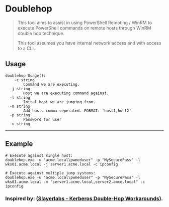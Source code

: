 # Doublehop
>This tool aims to assist in using PowerShell Remoting / WinRM to execute PowerShell commands on remote hosts through WinRM double hop technique. 
> 
> This tool assumes you have internal network access and with access to a CLI.


## Usage
```
doublehop Usage():
    -c string
        Command we are executing.
  -j string
        Host we are executing command against.
  -l string
        Inital host we are jumping from.
  -m string
        Add hosts comma seperated. FORMAT: 'host1,host2'
  -p string
        Password for user
  -u string
```
***

## Example
```
# Execute against single host:
doublehop.exe -u "acme.local\pwneduser" -p "MySecurePass" -l wks01.acme.local -j server1.acme.local -c ipconfig

# Execute against multiple jump systems:
doublehop.exe -u "acme.local\pwneduser" -p "MySecurePass" -l wks01.acme.local -m "server1.acme.local,server2.amce.local" -c ipconfig
```

### Inspired by: ([Slayerlabs - Kerberos Double-Hop Workarounds]([linkurl](https://posts.slayerlabs.com/double-hop/))). 
